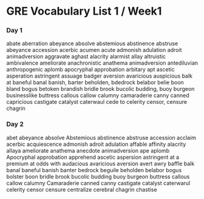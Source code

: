 # GRE Vocabulary List 1 / Week1

### Day 1
abate
aberration
abeyance
absolve
abstemious
abstinence
abstruse
abeyance
accession
acerbic
acumen
acute
admonish
adulation
adroit
animadversion
aggravate
aghast
alacrity
alarmist
allay
altruistic
ambivalence
ameliorate
anachronistic
anathema
animadversion
antediluvian
anthropogenic
aplomb
apocryphal
approbation
arbitary
apt
ascetic
asperation
astringent
assuage
badger
aversion
avaricious
auspicious
balk at
baneful
banal
banish, barter
beholden, 
bdedrock
belabor
belie
boon
bland
bogus
betoken
brandish
bridle
brook
bucolic
budding,
buoy
burgeon
businesslike
buttress
callous
callow
calumny
camaraderie
canny
canned
capricious
castigate
catalyst
caterwaul
cede to
celerity
censor, censure
chagrin

### Day 2
abet
abeyance
absolve
Abstemious
abstinence 
abstruse
accession
acclaim
acerbic
acquiescence 
admonish
adroit
adulation
affable
affinity
alacrity
allaya
ameliorate
anathema
anecdote
animadversion
ape
aplomb
Apocryphal
approbation
apprehend 
ascetic
aspersion
astringent
at a premium
at odds with
audacious
avaricious
aversion
avert
awry
baffle
balk 
banal
baneful
banish
banter
bedrock
beguile
beholden
belabor
bogus
bolster
boon
bridle
brook
bucolic
budding
buoy
burgeon
buttress
callous
callow
calumny
Camaraderie 
canned
canny
castigate
catalyst
caterwarul
celerity
censor
censure
centralize
cerebral
chagrin
chastise
